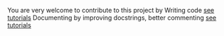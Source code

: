
You are very welcome to contribute to this project by
Writing code [see tutorials](https://github.com/ohbm/hackathon2019/blob/master/Tutorial_Resources.md#python)
Documenting by improving docstrings, better commenting [see tutorials](https://github.com/ohbm/hackathon2019/blob/master/Tutorial_Resources.md#documenting-projects-and-code)
